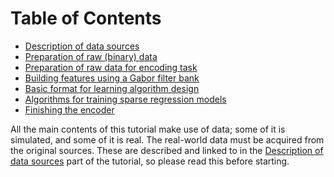 # Table of Contents

- <a href="DataSources.html">Description of data sources</a>
- <a href="DataMNIST.html">Preparation of raw (binary) data</a>
- <a href="Datavim-2.html">Preparation of raw data for encoding task</a>
- <a href="FilterBank.html">Building features using a Gabor filter bank</a>
- <a href="AlgoIntro.html">Basic format for learning algorithm design</a>
- <a href="AlgoSparseReg.html">Algorithms for training sparse regression models</a>
- <a href="FinishEncoder.html">Finishing the encoder</a>


All the main contents of this tutorial make use of data; some of it is simulated, and some of it is real. The real-world data must be acquired from the original sources. These are described and linked to in the <a href="DataSources.html">Description of data sources</a> part of the tutorial, so please read this before starting.
